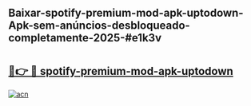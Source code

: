 ## Baixar-spotify-premium-mod-apk-uptodown-Apk-sem-anúncios-desbloqueado-completamente-2025-#e1k3v

# <h2><a href="https://ainizakaria.my?title=spotify-premium-mod-apk-uptodown&ref=22M">🔗👉 🔴 spotify-premium-mod-apk-uptodown</a></h2>

[![acn](https://github.com/user-attachments/assets/0f9c940e-d8b0-45ae-aac7-cd30a18b3e1c)](https://ainizakaria.my?title=spotify-premium-mod-apk-uptodown&ref=22M)

